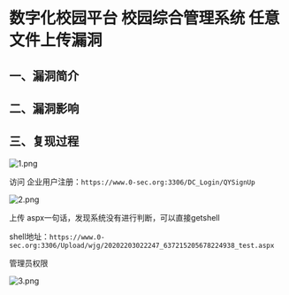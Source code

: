 数字化校园平台 校园综合管理系统 任意文件上传漏洞
================================================

一、漏洞简介
------------

二、漏洞影响
------------

三、复现过程
------------

![1.png](/Users/aresx/Documents/VulWiki/.resource/数字化校园平台校园综合管理系统任意文件上传漏洞/media/rId24.png)

访问 企业用户注册：`https://www.0-sec.org:3306/DC_Login/QYSignUp`

![2.png](/Users/aresx/Documents/VulWiki/.resource/数字化校园平台校园综合管理系统任意文件上传漏洞/media/rId25.png)

上传 aspx一句话，发现系统没有进行判断，可以直接getshell

shell地址：`https://www.0-sec.org:3306/Upload/wjg/20202203022247_637215205678224938_test.aspx`

管理员权限

![3.png](/Users/aresx/Documents/VulWiki/.resource/数字化校园平台校园综合管理系统任意文件上传漏洞/media/rId26.png)
